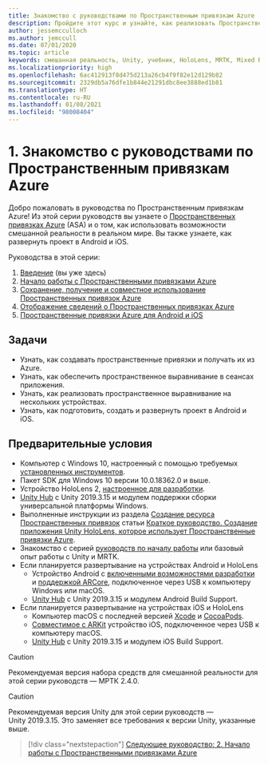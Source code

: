 ```yaml
---
title: Знакомство с руководствами по Пространственным привязкам Azure
description: Пройдите этот курс и узнайте, как реализовать Пространственные привязки Azure в приложении смешанной реальности.
author: jessemcculloch
ms.author: jemccull
ms.date: 07/01/2020
ms.topic: article
keywords: смешанная реальность, Unity, учебник, HoloLens, MRTK, Mixed Reality Toolkit, UWP, Пространственные привязки Azure, iOS, Android, Windows 10, ARCore, macOS, Android Build Support, ARKit
ms.localizationpriority: high
ms.openlocfilehash: 6ac412913f8d475d213a26cb4f9f82e12d129b82
ms.sourcegitcommit: 2329db5a76dfe1b844e21291dbc8ee3888ed1b81
ms.translationtype: HT
ms.contentlocale: ru-RU
ms.lasthandoff: 01/08/2021
ms.locfileid: "98008404"
---
```

# <a name="1-introduction-to-the-azure-spatial-anchors-tutorials"></a>1. Знакомство с руководствами по Пространственным привязкам Azure

Добро пожаловать в руководства по Пространственным привязкам Azure! Из этой серии руководств вы узнаете о <a href="https://azure.microsoft.com/services/spatial-anchors" target="_blank">Пространственных привязках Azure</a> (ASA) и о том, как использовать возможности смешанной реальности в реальном мире. Вы также узнаете, как развернуть проект в Android и iOS.

Руководства в этой серии:

1. [Введение](mr-learning-asa-01.md) (вы уже здесь)
2. [Начало работы с Пространственными привязками Azure](mr-learning-asa-02.md)
3. [Сохранение, получение и совместное использование Пространственных привязок Azure](mr-learning-asa-03.md)
4. [Отображение сведений о Пространственных привязках Azure](mr-learning-asa-04.md)
5. [Пространственные привязки Azure для Android и iOS](mr-learning-asa-05.md)

## <a name="objectives"></a>Задачи

* Узнать, как создавать пространственные привязки и получать их из Azure.
* Узнать, как обеспечить пространственное выравнивание в сеансах приложения.
* Узнать, как реализовать пространственное выравнивание на нескольких устройствах.
* Узнать, как подготовить, создать и развернуть проект в Android и iOS.

## <a name="prerequisites"></a>Предварительные условия

* Компьютер с Windows 10, настроенный с помощью требуемых [установленных инструментов](../../install-the-tools.md).
* Пакет SDK для Windows 10 версии 10.0.18362.0 и выше.
* Устройство HoloLens 2, [настроенное для разработки](../../platform-capabilities-and-apis/using-visual-studio.md#enabling-developer-mode).
* <a href="https://docs.unity3d.com/Manual/GettingStartedInstallingHub.html" target="_blank">Unity Hub</a> с Unity 2019.3.15 и модулем поддержки сборки универсальной платформы Windows.
* Выполненные инструкции из раздела [Создание ресурса Пространственных привязок](https://docs.microsoft.com/azure/spatial-anchors/quickstarts/get-started-unity-hololens#create-a-spatial-anchors-resource) статьи [Краткое руководство. Создание приложения Unity HoloLens, которое использует Пространственные привязки Azure](https://docs.microsoft.com/azure/spatial-anchors/quickstarts/get-started-unity-hololens).
* Знакомство с серией [руководств по началу работы](mr-learning-base-01.md) или базовый опыт работы с Unity и MRTK.
* Если планируется развертывание на устройствах Android и HoloLens
  * Устройство Android с <a href="https://developer.android.com/studio/debug/dev-options" target="_blank">включенными возможностями разработки</a> и <a href="https://developers.google.com/ar/discover/supported-devices" target="_blank">поддержкой ARCore</a>, подключенное через USB к компьютеру Windows или macOS.
  * <a href="https://docs.unity3d.com/Manual/GettingStartedInstallingHub.html" target="_blank">Unity Hub</a> с Unity 2019.3.15 и модулем Android Build Support.
* Если планируется развертывание на устройствах iOS и HoloLens
  * Компьютер macOS с последней версией <a href="https://geo.itunes.apple.com/us/app/xcode/id497799835?mt=12" target="_blank">Xcode</a> и <a href="https://cocoapods.org" target="_blank">CocoaPods</a>.
  * <a href="https://developer.apple.com/documentation/arkit/verifying_device_support_and_user_permission" target="_blank">Совместимое с ARKit</a> устройство iOS, подключенное через USB к компьютеру macOS.
  * <a href="https://docs.unity3d.com/Manual/GettingStartedInstallingHub.html" target="_blank">Unity Hub</a> с Unity 2019.3.15 и модулем iOS Build Support.

> [!CAUTION]
> Рекомендуемая версия набора средств для смешанной реальности для этой серии руководств — МРТК 2.4.0.

> [!CAUTION]
> Рекомендуемая версия Unity для этой серии руководств — Unity 2019.3.15. Это заменяет все требования к версии Unity, указанные выше.

> [!div class="nextstepaction"]
> [Следующее руководство: 2. Начало работы с Пространственными привязками Azure](mr-learning-asa-02.md)
